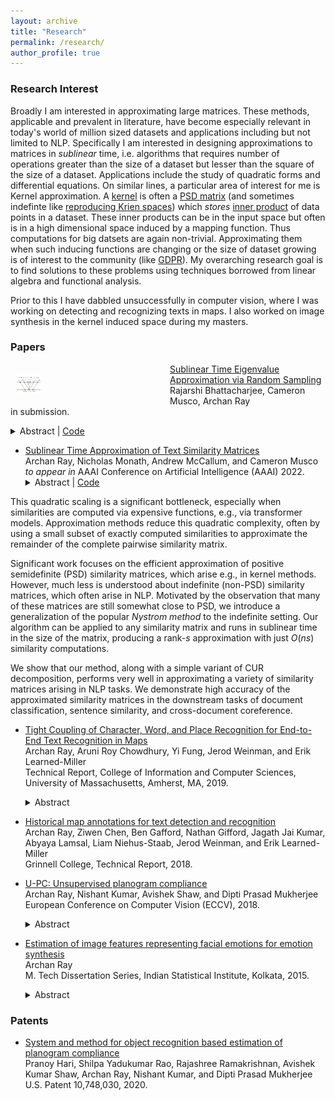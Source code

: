 ```yaml
---
layout: archive
title: "Research"
permalink: /research/
author_profile: true
---
```


### Research Interest

Broadly I am interested in approximating large matrices. These methods, applicable and prevalent in literature, have become especially relevant in today's world of million sized datasets and applications including but not limited to NLP. Specifically I am interested in designing approximations to matrices in *sublinear* time, i.e. algorithms that requires number of operations greater than the size of a dataset but lesser than the square of the size of a dataset. Applications include the study of quadratic forms and differential equations. On similar lines, a particular area of interest for me is Kernel approximation. A [kernel](https://arxiv.org/pdf/math/0701907.pdf) is often a [PSD matrix](https://onlinelibrary.wiley.com/doi/pdf/10.1002/9780470173862.app3) (and sometimes indefinte like [reproducing Krien spaces](https://arxiv.org/pdf/1309.2393.pdf)) which *stores* [inner product](https://mathworld.wolfram.com/InnerProduct.html) of data points in a dataset. These inner products can be in the input space but often is in a high dimensional space induced by a mapping function. Thus computations for big datsets are again non-trivial. Approximating them when such inducing functions are changing or the size of dataset growing is of interest to the community (like [GDPR](https://gdpr-info.eu)). My overarching research goal is to find solutions to these problems using techniques borrowed from linear algebra and functional analysis.

Prior to this I have dabbled unsuccessfully in computer vision, where I was working on detecting and recognizing texts in maps. I also worked on image synthesis in the kernel induced space during my masters.

### Papers

<div>
  <p style="float: left;">
      <img src="/images/publications/STEARS.png" alt="STEARS" style="vertical-align:middle; width: 15%; margin:0px 10px; border-radius:0%"/> 
  </p>
    
  <p>
    <a href="https://arxiv.org/abs/2109.07647"> Sublinear Time Eigenvalue Approximation via Random Sampling </a>
    <br>
    Rajarshi Bhattacharjee, Cameron Musco, Archan Ray
    <br>
    in submission.<br>
    <details><summary> Abstract | <a href="https://github.com/archanray/eigenvalue_estimation"> Code </a></summary>
    We study the problem of approximating the eigenspectrum of a symmetric matrix $A \in \mathbb{R}^{n \times n}$ with bounded entries (i.e., $\|A\|_{\infty} \leq 1$). We present a simple sublinear time algorithm that approximates all eigenvalues of $A$ up to additive error $\pm \epsilon n$ using those of a randomly sampled $\tilde{O}(\frac{1}{\epsilon^4}) \times \tilde O(\frac{1}{\epsilon^4})$ principal submatrix. Our result can be viewed as a concentration bound on the full eigenspectrum of a random principal submatrix. It significantly extends existing work which shows concentration of just the spectral norm [Tro08]. It also extends work on sublinear time algorithms for testing the presence of large negative eigenvalues in the spectrumi [BCJ20]. To complement our theoretical results, we provide numerical simulations, which demonstrate the effectiveness of our algorithm in approximating the eigenvalues of a wide range of matrices.
    </details>
  </p>
</div>

- [Sublinear Time Approximation of Text Similarity Matrices](https://arxiv.org/abs/2112.09631)
  <br>
  Archan Ray, Nicholas Monath, Andrew McCallum, and Cameron Musco
  <br>
  *to appear in* AAAI Conference on Artificial Intelligence (AAAI) 2022. <br>
  <details><summary> Abstract | <a href="https://github.com/archanray/approximate_similarities"> Code </a></summary>
  We study algorithms for approximating pairwise similarity matrices that arise in natural language processing. Generally, computing a similarity matrix for $n$ data points requires $\Omega(n^2)$ similarity computations.
This quadratic scaling is a significant bottleneck, especially when similarities are computed via expensive functions, e.g., via transformer models.  Approximation methods reduce this quadratic complexity, often by using a small subset of exactly computed similarities to approximate the remainder of the complete pairwise similarity matrix.

  Significant  work focuses on the efficient approximation of positive semidefinite (PSD) similarity matrices, which arise e.g., in kernel methods. However, much less is understood about indefinite (non-PSD) similarity matrices, which often  arise in  NLP. Motivated by the observation that many of these matrices are still somewhat close to PSD, we introduce a generalization of the popular <i>Nystrom method</i> to the indefinite setting. Our algorithm can be applied to any similarity matrix and runs in sublinear time in the size of the matrix, producing a rank-$s$ approximation with just $O(ns)$ similarity computations.

  We show that our method, along with a simple variant of CUR decomposition, performs very well in approximating a variety of similarity matrices arising in NLP tasks. We demonstrate high accuracy of the approximated similarity matrices in the downstream tasks of document classification, sentence similarity, and cross-document coreference.
  </details>

- [Tight Coupling of Character, Word, and Place Recognition for End-to-End Text Recognition in Maps](https://web.cs.umass.edu/publication/docs/2019/UM-CS-2019-003.pdf)
  <br>
  Archan Ray, Aruni Roy Chowdhury, Yi Fung, Jerod Weinman, and Erik Learned-Miller
  <br>
  Technical Report, College of Information and Computer Sciences, University of Massachusetts, Amherst, MA, 2019.<br>
  <details><summary> Abstract </summary>
  Text recognition in maps is a special case of general text recognition that features some especially difficult challenges, including texts at extreme orientations, wide character spacings, complex text-like distractors, and unusual non-dictionary strings. Off-the-shelf OCR systems, and even sophisticated scene text recognition systems do not work satisfactorily on many map-text recognition problems. While many OCR and scene text systems have produced high quality results by considering detection, recognition, and error-correction as separate components, we believe that map text recognition can benefit immensely from the <b>tight coupling</b> of different components of an overall system. In particular, we present an end-to-end system for recognizing text in maps that uses strong coupling in two different ways. In the first, we train individual <b>character</b> detectors, and use these detections as inputs in a new <b>word detection CNN architecture</b> to improve word detection. We show dramatic increases in word detection accuracy for a strong baseline detection architecture. In the second contribution, we use a geographically-based lexicon to constrain our interpretations of initial detections. If the lexicon suggests that the word detection is either too short, we ""re-prime'' the word detector by inserting expected characters locations back into the word detector using a novel input mechanism. We then rerun the word detector using the additional character suggestions, giving a solid improvement in accuracy. We report end-to-end recognition results on a public map-text recognition benchmark.
  </details>

- [Historical map annotations for text detection and recognition](https://weinman.cs.grinnell.edu/~weinman/data/complete-map-dataset.pdf)
  <br>
  Archan Ray, Ziwen Chen, Ben Gafford, Nathan Gifford, Jagath Jai Kumar, Abyaya Lamsal, Liam Niehus-Staab, Jerod Weinman, and Erik Learned-Miller
  <br>
  Grinnell College, Technical Report, 2018.<br>

- [U-PC: Unsupervised planogram compliance](http://openaccess.thecvf.com/content_ECCV_2018/papers/Archan_Ray_U-PC_Unsupervised_Planogram_ECCV_2018_paper.pdf)
  <br>
  Archan Ray, Nishant Kumar, Avishek Shaw, and Dipti Prasad Mukherjee
  <br>
  European Conference on Computer Vision (ECCV), 2018.<br>
  <details><summary> Abstract </summary>
  We present an end-to-end solution for recognizing merchandise displayed in the shelves of a supermarket. Given images of individual products, which are taken under ideal illumination for product marketing, the challenge is to find these products automatically in the images of the shelves. Note that the images of shelves are taken using hand-held camera under store level illumination. We provide a two-layer hypotheses generation and verification model. In the first layer, the model predicts a set of candidate merchandise at a specific location of the shelf while in the second layer, the hypothesis is verified by a novel graph theoretic approach. The performance of the proposed approach on two publicly available datasets is better than the competing approaches by at least 10%.
  </details>
  
- [Estimation of image features representing facial emotions for emotion synthesis](http://library.isical.ac.in:8080/jspui/bitstream/10263/6487/1/DISS-330.pdf)
  <br>
  Archan Ray
  <br>
  M. Tech Dissertation Series, Indian Statistical Institute, Kolkata, 2015.<br>
  <details><summary> Abstract </summary>
  We develop a method to estimate emotion-specific features on human face. Application of such a method include characterizing an emotion class and synthesis of emotions. The emotion specific features can also be used to study the statistical differences between two clusters, one facial expression images with no expressions and two facial expression images with some or maximum emotional content. Once the feature vectors are extracted from the input data, we classify the data and use the normal to the classifier to trace the changes that a facial expression image may undergo in different stages of an emotion. We use Support Vector Machines learning algorithm to construct an optimal classifier. In the result section we show that we are able to reduce the number of features by 66.36% as compared to the total number of pixels. We show that using these features and state-of-the-art methods to synthesize images, we improved SNR of the synthesized image by 13.20% and also improved the cluster measures between a cluster of no-expression images and a cluster of with-expression images.
  </details>

### Patents

* [System and method for object recognition based estimation of planogram compliance](https://patentimages.storage.googleapis.com/73/44/a8/3bfb3d247b7fc8/US10748030.pdf)\
Pranoy Hari, Shilpa Yadukumar Rao, Rajashree Ramakrishnan, Avishek Kumar Shaw, Archan Ray, Nishant Kumar, and Dipti Prasad Mukherjee\
U.S. Patent 10,748,030, 2020.
